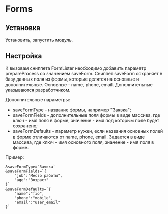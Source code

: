 # Forms
## Установка
Установить, запустить модуль.

## Настройка
К вызовам сниппета FormLister необходимо добавить параметр prepareProcess со значением saveForm. Сниппет saveForm сохраняет в базу данных поля из формы, которые делятся на основные и дополнительные.
Основные - name, phone, email. Дополнительные указываются разработчиком.

Дополнительные параметры:
* saveFormType - название формы, например "Заявка";
* saveFormFields - дополнительные поля формы в виде массива, где ключ - имя поля в форме, значение - имя под которым поле будет сохранено;
* saveFormDefaults - параметр нужен, если названия основных полей в форме отличаются от name, phone, email. Задается в виде массива, где ключ - имя основного поля, значение - имя поля в форме.

Пример:
```
&saveFormType=`Заявка`
&saveFormFields=`{
    "job":"Место работы",
    "age":"Возраст"
}`
&saveFormDefaults=`{
    "name":"fio",
    "phone":"mobile",
    "email":"user_email"
}`
```
